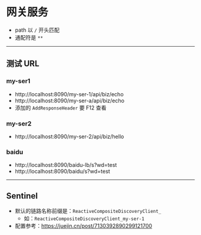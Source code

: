 # 网关服务

- path 以 `/` 开头匹配
- 通配符是 `**`

---

## 测试 URL

### my-ser1

- http://localhost:8090/my-ser-1/api/biz/echo
- http://localhost:8090/my-ser-a/api/biz/echo
- 添加的 `AddResponseHeader` 要 F12 查看

### my-ser2

- http://localhost:8090/my-ser-2/api/biz/hello

### baidu

- http://localhost:8090/baidu-lb/s?wd=test
- http://localhost:8090/baidu/s?wd=test

---

## Sentinel

- 默认的链路名称前缀是：`ReactiveCompositeDiscoveryClient_`
    - 如：`ReactiveCompositeDiscoveryClient_my-ser-1`
- 配置参考：https://juejin.cn/post/7130392890299121700 
